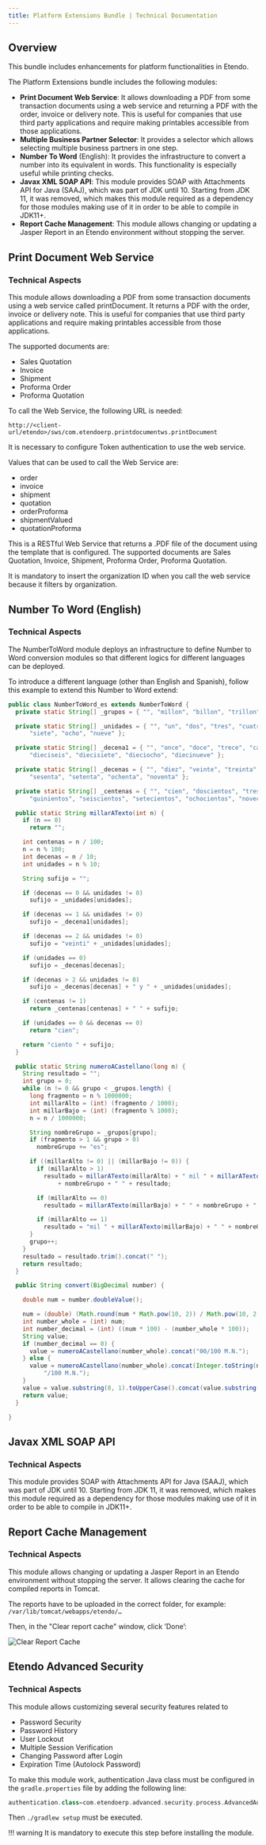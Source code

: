 ```yaml
---
title: Platform Extensions Bundle | Technical Documentation
---
```

## Overview

This bundle includes enhancements for platform functionalities in Etendo.

The Platform Extensions bundle includes the following modules:

-   **Print Document Web Service**: It allows downloading a PDF from some transaction documents using a web service and returning a PDF with the order, invoice or delivery note. This is useful for companies that use third party applications and require making printables accessible from those applications.
-   **Multiple Business Partner Selector**: It provides a selector which allows selecting multiple business partners in one step.
-   **Number To Word** (English): It provides the infrastructure to convert a number into its equivalent in words. This functionality is especially useful while printing checks.
-   **Javax XML SOAP API**: This module provides SOAP with Attachments API for Java (SAAJ), which was part of JDK until 10. Starting from JDK 11, it was removed, which makes this module required as a dependency for those modules making use of it in order to be able to compile in JDK11+.
-   **Report Cache Management**: This module allows changing or updating a Jasper Report in an Etendo environment without stopping the server.

## Print Document Web Service

### Technical Aspects

This module allows downloading a PDF from some transaction documents using a web service called printDocument. It returns a PDF with the order, invoice or delivery note. This is useful for companies that use third party applications and require making printables accessible from those applications.

The supported documents are:

-   Sales Quotation
-   Invoice
-   Shipment
-   Proforma Order
-   Proforma Quotation

To call the Web Service, the following URL is needed:
```
http://<client-url/etendo>/sws/com.etendoerp.printdocumentws.printDocument
```
It is necessary to configure Token authentication to use the web service.

Values that can be used to call the Web Service are:

-   order
-   invoice
-   shipment
-   quotation
-   orderProforma
-   shipmentValued
-   quotationProforma

This is a RESTful Web Service that returns a .PDF file of the document using the template that is configured. The supported documents are Sales Quotation, Invoice, Shipment, Proforma Order, Proforma Quotation.

It is mandatory to insert the organization ID when you call the web service because it filters by organization.

## Number To Word (English)

### Technical Aspects

The NumberToWord module deploys an infrastructure to define Number to Word conversion modules so that different logics for different languages can be deployed.

To introduce a different language (other than English and Spanish), follow this example to extend this Number to Word extend: 

```java
public class NumberToWord_es extends NumberToWord {
  private static String[] _grupos = { "", "millon", "billon", "trillon" };

  private static String[] _unidades = { "", "un", "dos", "tres", "cuatro", "cinco", "seis",
      "siete", "ocho", "nueve" };

  private static String[] _decena1 = { "", "once", "doce", "trece", "catorce", "quince",
      "dieciseis", "diecisiete", "dieciocho", "diecinueve" };

  private static String[] _decenas = { "", "diez", "veinte", "treinta", "cuarenta", "cincuenta",
      "sesenta", "setenta", "ochenta", "noventa" };

  private static String[] _centenas = { "", "cien", "doscientos", "trescientos", "cuatrocientos",
      "quinientos", "seiscientos", "setecientos", "ochocientos", "novecientos" };

  public static String millarATexto(int n) {
    if (n == 0)
      return "";

    int centenas = n / 100;
    n = n % 100;
    int decenas = n / 10;
    int unidades = n % 10;

    String sufijo = "";

    if (decenas == 0 && unidades != 0)
      sufijo = _unidades[unidades];

    if (decenas == 1 && unidades != 0)
      sufijo = _decena1[unidades];

    if (decenas == 2 && unidades != 0)
      sufijo = "veinti" + _unidades[unidades];

    if (unidades == 0)
      sufijo = _decenas[decenas];

    if (decenas > 2 && unidades != 0)
      sufijo = _decenas[decenas] + " y " + _unidades[unidades];

    if (centenas != 1)
      return _centenas[centenas] + " " + sufijo;

    if (unidades == 0 && decenas == 0)
      return "cien";

    return "ciento " + sufijo;
  }

  public static String numeroACastellano(long n) {
    String resultado = "";
    int grupo = 0;
    while (n != 0 && grupo < _grupos.length) {
      long fragmento = n % 1000000;
      int millarAlto = (int) (fragmento / 1000);
      int millarBajo = (int) (fragmento % 1000);
      n = n / 1000000;

      String nombreGrupo = _grupos[grupo];
      if (fragmento > 1 && grupo > 0)
        nombreGrupo += "es";

      if ((millarAlto != 0) || (millarBajo != 0)) {
        if (millarAlto > 1)
          resultado = millarATexto(millarAlto) + " mil " + millarATexto(millarBajo) + " "
              + nombreGrupo + " " + resultado;

        if (millarAlto == 0)
          resultado = millarATexto(millarBajo) + " " + nombreGrupo + " " + resultado;

        if (millarAlto == 1)
          resultado = "mil " + millarATexto(millarBajo) + " " + nombreGrupo + " " + resultado;
      }
      grupo++;
    }
    resultado = resultado.trim().concat(" ");
    return resultado;
  }

  public String convert(BigDecimal number) {

    double num = number.doubleValue();

    num = (double) (Math.round(num * Math.pow(10, 2)) / Math.pow(10, 2));
    int number_whole = (int) num;
    int number_decimal = (int) ((num * 100) - (number_whole * 100));
    String value;
    if (number_decimal == 0) {
      value = numeroACastellano(number_whole).concat("00/100 M.N.");
    } else {
      value = numeroACastellano(number_whole).concat(Integer.toString(number_decimal)).concat(
          "/100 M.N.");
    }
    value = value.substring(0, 1).toUpperCase().concat(value.substring(1));
    return value;
  }

}
```

## Javax XML SOAP API

### Technical Aspects

This module provides SOAP with Attachments API for Java (SAAJ), which was part of JDK until 10. Starting from JDK 11, it was removed, which makes this module required as a dependency for those modules making use of it in order to be able to compile in JDK11+.

## Report Cache Management

### Technical Aspects

This module allows changing or updating a Jasper Report in an Etendo environment without stopping the server. It allows clearing the cache for compiled reports in Tomcat.

The reports have to be uploaded in the correct folder, for example: `/var/lib/tomcat/webapps/etendo/…`

Then, in the "Clear report cache" window, click ’Done’:

![Clear Report Cache](/assets/drive/10BWG7z1bmplzWz--wUqI6maavHs4dC1c.png)


## Etendo Advanced Security

### Technical Aspects

This module allows customizing several security features related to

- Password Security
- Password History
- User Lockout 
- Multiple Session Verification
- Changing Password after Login
- Expiration Time (Autolock Password)

To make this module work, authentication Java class must be configured in the `gradle.properties` file by adding the following line:

```groovy title="gradle.properties"
authentication.class=com.etendoerp.advanced.security.process.AdvancedAuthenticationManager
```

Then `./gradlew setup` must be executed. 

!!! warning
    It is mandatory to execute this step before installing the module. 